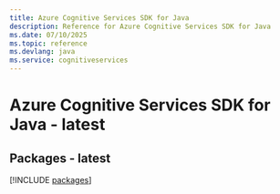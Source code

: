 ```yaml
---
title: Azure Cognitive Services SDK for Java
description: Reference for Azure Cognitive Services SDK for Java
ms.date: 07/10/2025
ms.topic: reference
ms.devlang: java
ms.service: cognitiveservices
---
```

# Azure Cognitive Services SDK for Java - latest
## Packages - latest
[!INCLUDE [packages](cognitive-services-index.md)]
